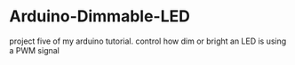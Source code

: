 # Arduino-Dimmable-LED
project five of my arduino tutorial. control how dim or bright an LED is using a PWM signal
